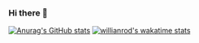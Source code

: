 ### Hi there 👋


<!--
**Grula/Grula** is a ✨ _special_ ✨ repository because its `README.md` (this file) appears on your GitHub profile.

Here are some ideas to get you started:

- 🔭 I’m currently working on ...
- 🌱 I’m currently learning ...
- 👯 I’m looking to collaborate on ...
- 🤔 I’m looking for help with ...
- 💬 Ask me about ...
- 📫 How to reach me: ...
- 😄 Pronouns: ...
- ⚡ Fun fact: ...
-->

  [![Anurag's GitHub stats](https://github-readme-stats.vercel.app/api?username=Grula&show_icons=true&theme=tokyonight)](https://github.com/Grula)
[![willianrod's wakatime stats](https://github-readme-stats.vercel.app/api/wakatime?username=Grula)](https://github.com/Grula)


